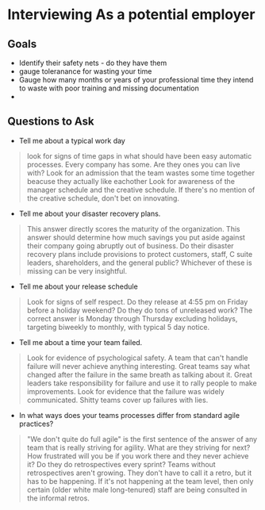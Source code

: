 # Interviewing As a potential employer

## Goals

- Identify their safety nets - do they have them
- gauge toleranance for wasting your time
- Gauge how many months or years of your professional time they intend to waste with poor training and missing documentation
- 

## Questions to Ask

- Tell me about a typical work day

> look for signs of time gaps in what should have been  easy automatic processes. Every company has some. Are they ones you can live with?
> Look for an admission that the team wastes some time together beacuse they actually like eachother
> Look for awareness of the manager schedule and the creative schedule. If there's no mention of the creative schedule, don't bet on innovating.

- Tell me about your disaster recovery plans.

> This answer directly scores the maturity of the organization. 
> This answer should determine how much savings you put aside against their company going abruptly out of business.
> Do their disaster recovery plans include provisions to protect customers, staff, C suite leaders, shareholders, and the general public? Whichever of these is missing can be very insightful.


- Tell me about your release schedule

> Look for signs of self respect.
> Do they release at 4:55 pm on Friday before a holiday weekend?
> Do they do tons of unreleased work?
> The correct answer is Monday through Thursday excluding holidays, targeting biweekly to monthly, with typical 5 day notice.

- Tell me about a time your team failed.

> Look for evidence of psychological safety.
> A team that can't handle failure will never achieve anything interesting.
> Great teams say what changed after the failure in the same breath as talking about it.
> Great leaders take responsibility for failure and use it to rally people to make improvements.
> Look for evidence that the failure was widely communicated. Shitty teams cover up failures with lies.
 
- In what ways does your teams processes differ from standard agile practices?

> "We don't quite do full agile" is the first sentence of the answer of any team that is really striving for agility.
> What are they striving for next? How frustrated will you be if you work there and they never achieve it?
> Do they do retrospectives every sprint? Teams without retrospectives aren't growing. They don't have to call it a retro, but it has to be happening. If it's not happening at the team level, then only certain (older white male long-tenured) staff are being consulted in the informal retros.
